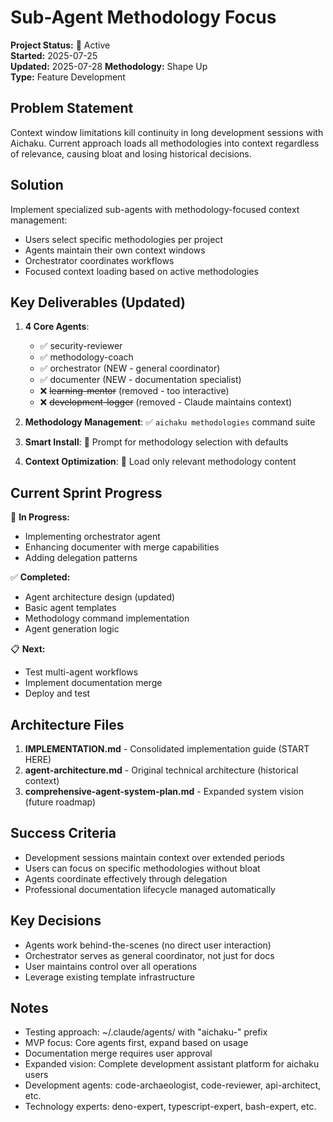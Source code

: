 # Sub-Agent Methodology Focus

**Project Status:** 🌿 Active\
**Started:** 2025-07-25\
**Updated:** 2025-07-28 **Methodology:** Shape Up\
**Type:** Feature Development

## Problem Statement

Context window limitations kill continuity in long development sessions with Aichaku. Current approach loads all
methodologies into context regardless of relevance, causing bloat and losing historical decisions.

## Solution

Implement specialized sub-agents with methodology-focused context management:

- Users select specific methodologies per project
- Agents maintain their own context windows
- Orchestrator coordinates workflows
- Focused context loading based on active methodologies

## Key Deliverables (Updated)

1. **4 Core Agents**:
   - ✅ security-reviewer
   - ✅ methodology-coach
   - ✅ orchestrator (NEW - general coordinator)
   - ✅ documenter (NEW - documentation specialist)
   - ❌ ~~learning-mentor~~ (removed - too interactive)
   - ❌ ~~development-logger~~ (removed - Claude maintains context)

2. **Methodology Management**: ✅ `aichaku methodologies` command suite
3. **Smart Install**: 🔄 Prompt for methodology selection with defaults
4. **Context Optimization**: 🔄 Load only relevant methodology content

## Current Sprint Progress

🔄 **In Progress:**

- Implementing orchestrator agent
- Enhancing documenter with merge capabilities
- Adding delegation patterns

✅ **Completed:**

- Agent architecture design (updated)
- Basic agent templates
- Methodology command implementation
- Agent generation logic

📋 **Next:**

- Test multi-agent workflows
- Implement documentation merge
- Deploy and test

## Architecture Files

1. **IMPLEMENTATION.md** - Consolidated implementation guide (START HERE)
2. **agent-architecture.md** - Original technical architecture (historical context)
3. **comprehensive-agent-system-plan.md** - Expanded system vision (future roadmap)

## Success Criteria

- Development sessions maintain context over extended periods
- Users can focus on specific methodologies without bloat
- Agents coordinate effectively through delegation
- Professional documentation lifecycle managed automatically

## Key Decisions

- Agents work behind-the-scenes (no direct user interaction)
- Orchestrator serves as general coordinator, not just for docs
- User maintains control over all operations
- Leverage existing template infrastructure

## Notes

- Testing approach: ~/.claude/agents/ with "aichaku-" prefix
- MVP focus: Core agents first, expand based on usage
- Documentation merge requires user approval
- Expanded vision: Complete development assistant platform for aichaku users
- Development agents: code-archaeologist, code-reviewer, api-architect, etc.
- Technology experts: deno-expert, typescript-expert, bash-expert, etc.

